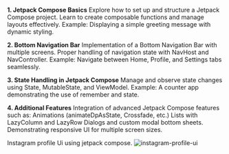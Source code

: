 **1. Jetpack Compose Basics**
Explore how to set up and structure a Jetpack Compose project.
Learn to create composable functions and manage layouts effectively.
Example: Displaying a simple greeting message with dynamic styling.

**2. Bottom Navigation Bar**
Implementation of a Bottom Navigation Bar with multiple screens.
Proper handling of navigation state with NavHost and NavController.
Example: Navigate between Home, Profile, and Settings tabs seamlessly.

**3. State Handling in Jetpack Compose**
Manage and observe state changes using State, MutableState, and ViewModel.
Example: A counter app demonstrating the use of remember and state.

**4. Additional Features**
Integration of advanced Jetpack Compose features such as:
Animations (animateDpAsState, Crossfade, etc.)
Lists with LazyColumn and LazyRow
Dialogs and custom modal bottom sheets.
Demonstrating responsive UI for multiple screen sizes.

Instagram profile Ui using jetpack compose.
![instagram-profile-ui](https://github.com/user-attachments/assets/62ed23e0-1ea2-4747-9b8b-00b783b7386e)
